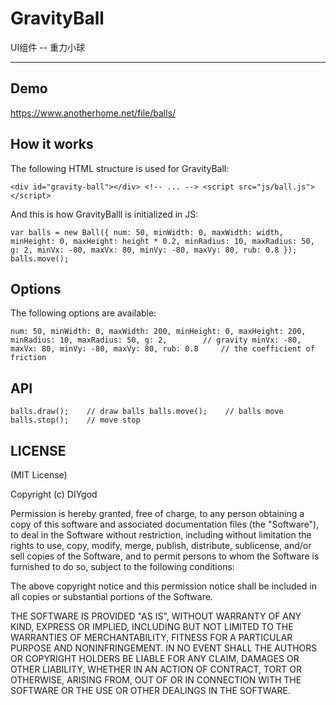 # GravityBall

UI组件 -- 重力小球

----------

## Demo

https://www.anotherhome.net/file/balls/

## How it works

The following HTML structure is used for GravityBall:

`
    <div id="gravity-ball"></div>
    <!-- ... -->
    <script src="js/ball.js"></script>
`

And this is how GravityBalll is initialized in JS:

`
    var balls = new Ball({
        num: 50,
        minWidth: 0,
        maxWidth: width,
        minHeight: 0,
        maxHeight: height * 0.2,
        minRadius: 10,
        maxRadius: 50,
        g: 2,
        minVx: -80,
        maxVx: 80,
        minVy: -80,
        maxVy: 80,
        rub: 0.8
    });
    balls.move();
`

## Options

The following options are available:

`
    num: 50,
    minWidth: 0,
    maxWidth: 200,
    minHeight: 0,
    maxHeight: 200,
    minRadius: 10,
    maxRadius: 50,
    g: 2,        // gravity
    minVx: -80,
    maxVx: 80,
    minVy: -80,
    maxVy: 80,
    rub: 0.8     // the coefficient of friction
`

## API

`
    balls.draw();    // draw balls
    balls.move();    // balls move
    balls.stop();    // move stop
`

## LICENSE

(MIT License)

Copyright (c) DIYgod

Permission is hereby granted, free of charge, to any person obtaining a copy of this software and associated documentation files (the "Software"), to deal in the Software without restriction, including without limitation the rights to use, copy, modify, merge, publish, distribute, sublicense, and/or sell copies of the Software, and to permit persons to whom the Software is furnished to do so, subject to the following conditions:

The above copyright notice and this permission notice shall be included in all copies or substantial portions of the Software.

THE SOFTWARE IS PROVIDED "AS IS", WITHOUT WARRANTY OF ANY KIND, EXPRESS OR IMPLIED, INCLUDING BUT NOT LIMITED TO THE WARRANTIES OF MERCHANTABILITY, FITNESS FOR A PARTICULAR PURPOSE AND NONINFRINGEMENT. IN NO EVENT SHALL THE AUTHORS OR COPYRIGHT HOLDERS BE LIABLE FOR ANY CLAIM, DAMAGES OR OTHER LIABILITY, WHETHER IN AN ACTION OF CONTRACT, TORT OR OTHERWISE, ARISING FROM, OUT OF OR IN CONNECTION WITH THE SOFTWARE OR THE USE OR OTHER DEALINGS IN THE SOFTWARE.